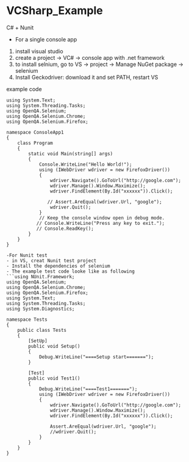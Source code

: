 # VCSharp_Example
C# + Nunit

- For a single console app
1. install visual studio
2. create a project -> VC# -> console app with .net framework
3. to install selnium, go to VS -> project -> Manage NuGet package -> selenium
4. Install Geckodriver: download it and set PATH, restart VS

example code    

```using System.Linq;
using System.Text;
using System.Threading.Tasks;
using OpenQA.Selenium;
using OpenQA.Selenium.Chrome;
using OpenQA.Selenium.Firefox;

namespace ConsoleApp1
{
    class Program
    {
        static void Main(string[] args)
        {
            Console.WriteLine("Hello World!");
            using (IWebDriver wdriver = new FirefoxDriver())
            {
                wdriver.Navigate().GoToUrl("http://google.com");
                wdriver.Manage().Window.Maximize();
                wdriver.FindElement(By.Id("xxxxxx")).Click();

               // Assert.AreEqual(wdriver.Url, "google");
                wdriver.Quit();
            }
            // Keep the console window open in debug mode.
           // Console.WriteLine("Press any key to exit.");
           // Console.ReadKey();
        }
    }
}

-For Nunit test
- in VS, creat Nunit test project
- Install the dependencies of selenium
- The example test code looke like as following
```using NUnit.Framework;
using OpenQA.Selenium;
using OpenQA.Selenium.Chrome;
using OpenQA.Selenium.Firefox;
using System.Text;
using System.Threading.Tasks;
using System.Diagnostics;

namespace Tests
{
    public class Tests
    {
        [SetUp]
        public void Setup()
        {
            Debug.WriteLine("====Setup start=======");
        }

        [Test]
        public void Test1()
        {
            Debug.WriteLine("====Test1=======");
            using (IWebDriver wdriver = new FirefoxDriver())
            {
                wdriver.Navigate().GoToUrl("http://google.com");
                wdriver.Manage().Window.Maximize();
                wdriver.FindElement(By.Id("xxxxxx")).Click();
                
                Assert.AreEqual(wdriver.Url, "google");
                //wdriver.Quit();
            }
        }
    }
}

